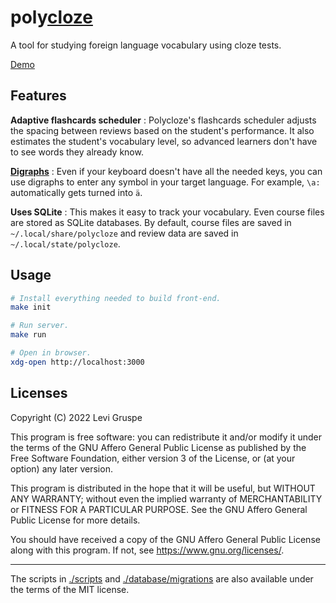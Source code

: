 # poly<u>cloze</u>

A tool for studying foreign language vocabulary using cloze tests.

[Demo](https://polycloze-demo.herokuapp.com/)

## Features

**Adaptive flashcards scheduler**
:	Polycloze's flashcards scheduler adjusts the spacing between reviews based on the student's performance.
It also estimates the student's vocabulary level, so advanced learners don't have to see words they already know.

**[Digraphs](./docs/digraphs.md)**
: Even if your keyboard doesn't have all the needed keys, you can use digraphs to enter any symbol in your target language.
For example, `\a:` automatically gets turned into `ä`.

**Uses SQLite**
: This makes it easy to track your vocabulary.
Even course files are stored as SQLite databases.
By default, course files are saved in `~/.local/share/polycloze` and review data are saved in `~/.local/state/polycloze`.

## Usage

```bash
# Install everything needed to build front-end.
make init

# Run server.
make run

# Open in browser.
xdg-open http://localhost:3000
```

## Licenses

Copyright (C) 2022 Levi Gruspe

This program is free software: you can redistribute it and/or modify
it under the terms of the GNU Affero General Public License as published by
the Free Software Foundation, either version 3 of the License, or
(at your option) any later version.

This program is distributed in the hope that it will be useful,
but WITHOUT ANY WARRANTY; without even the implied warranty of
MERCHANTABILITY or FITNESS FOR A PARTICULAR PURPOSE.  See the
GNU Affero General Public License for more details.

You should have received a copy of the GNU Affero General Public License
along with this program.  If not, see <https://www.gnu.org/licenses/>.

---

The scripts in [./scripts](./scripts) and
[./database/migrations](./database/migrations) are also available under the
terms of the MIT license.
